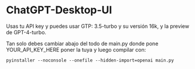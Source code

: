 # ChatGPT-Desktop-UI
Usas tu API key y puedes usar GTP: 3.5-turbo y su versión 16k, y la preview de GPT-4-turbo.

Tan solo debes cambiar abajo del todo de main.py donde pone YOUR_API_KEY_HERE poner la tuya y luego compilar con:
```
pyinstaller --noconsole --onefile --hidden-import=openai main.py
```
